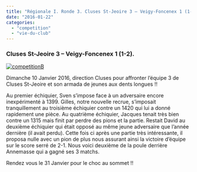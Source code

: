 ```yaml
---
title: "Régionale I. Ronde 3. Cluses St-Jeoire 3 – Veigy-Foncenex 1 (1-2)"
date: "2016-01-22"
categories: 
  - "competition"
  - "vie-du-club"
---
```


### Cluses St-Jeoire 3 – Veigy-Foncenex 1 (1-2).

[![competitionB](/wordpress-uploads/2015/10/competitionB-300x300.png)](/wordpress-uploads/2015/10/competitionB.png)

Dimanche 10 Janvier 2016, direction Cluses pour affronter l’équipe 3 de Cluses St-Jeoire et son armada de jeunes aux dents longues !!

Au premier échiquier, Sven s’impose face à un adversaire encore inexpérimenté à 1399. Gilles, notre nouvelle recrue, s’imposait tranquillement au troisième échiquier contre un 1420 qui lui a donné rapidement une pièce. Au quatrième échiquier, Jacques tenait très bien contre un 1315 mais finit par perdre des pions et la partie. Restait David au deuxième échiquier qui était opposé au même jeune adversaire que l’année dernière (il avait perdu). Cette fois ci après une partie très intéressante, il proposa nulle avec un pion de plus nous assurant ainsi la victoire d’équipe sur le score serré de 2-1. Nous voici deuxième de la poule derrière Annemasse qui a gagné ses 3 matchs.

Rendez vous le 31 Janvier pour le choc au sommet !!
